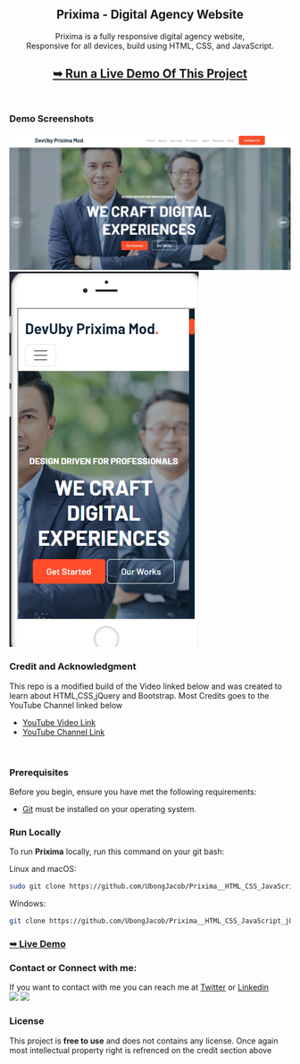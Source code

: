 <div align="center">
  <h2 align="center">Prixima - Digital Agency Website</h2>

  Prixima is a fully responsive digital agency website, <br />Responsive for all devices, build using HTML, CSS, and JavaScript.

  ## <a href="https://ubongjacob.github.io/Prixima__HTML_CSS_JavaScript_jQuery_BootStrap"><strong>➥ Run a Live Demo Of This Project </strong></a>

</div>

<br />

### Demo Screenshots

<div background-color="red" >
<img src="./demo-images/prixima-desktop.png" alt="Desktop Demo">
<br/>
<img src="./demo-images/prixima-mobile.png" alt="Mobile Demo">
</div>

### Credit and Acknowledgment
This repo is a modified build of the Video linked below and was created to learn about HTML,CSS,jQuery and Bootstrap. Most Credits goes to the YouTube Channel linked below 

 - [YouTube Video Link](https://www.youtube.com/watch?v=w2zix0oYyE8&t=34s)
 - [YouTube Channel Link](https://www.youtube.com/c/SA7MAN)

<br/>

### Prerequisites

Before you begin, ensure you have met the following requirements:

* [Git](https://git-scm.com/downloads "Download Git") must be installed on your operating system.

### Run Locally

To run **Prixima** locally, run this command on your git bash:

Linux and macOS:

```bash
sudo git clone https://github.com/UbongJacob/Prixima__HTML_CSS_JavaScript_jQuery_BootStrap.git
```

Windows:

```bash
git clone https://github.com/UbongJacob/Prixima__HTML_CSS_JavaScript_jQuery_BootStrap.git
```

### <a href="https://ubongjacob.github.io/Prixima__HTML_CSS_JavaScript_jQuery_BootStrap"><strong>➥ Live Demo</strong></a>

### Contact or Connect with me:

If you want to contact with me you can reach me at [Twitter](https://www.twitter.com/ubonggjacob) or [Linkedin](https://www.linkedin.com/in/ubonggjacob)
<br />
 <a href = "https://www.linkedin.com/in/ubonggjacob"><img src="https://img.icons8.com/fluent/48/000000/linkedin.png"/></a> 
  <a href = "https://twitter.com/UbonggJacob"><img src="https://img.icons8.com/fluent/48/000000/twitter.png"/></a> 

### License

This project is **free to use** and does not contains any license. Once again most intellectual property right is refrenced on the credit section above

 
